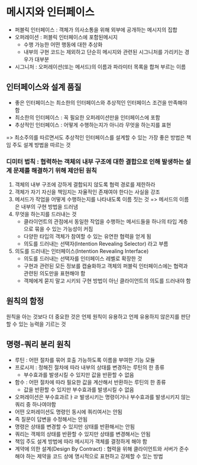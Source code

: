 # 메시지와 인터페이스
- 퍼블릭 인터페이스 : 객체가 의사소통을 위해 외부에 공개하는 메시지의 집합
- 오퍼레이션 : 퍼블릭 인터페이스에 포함된메시지
  - 수행 가능한 어떤 행동에 대한 추상화
  - 내부의 구현 코드는 제외하고 단순히 메시지와 관련된 시그니처를 가리키는 경우가 대부분
- 시그니처 : 오퍼레이션(또는 메서드)의 이름과 파라미터 목록을 합쳐 부르는 이름

## 인터페이스와 설계 품질
- 좋은 인터페이스는 최소한의 인터페이스와 추상적인 인터페이스 조건을 만족해야 함
- 최소한의 인터페이스 : 꼭 필요한 오퍼레이션만을 인터페이스에 포함
- 추상적인 인터페이스 : 어떻게 수행하는지가 아니라 무엇을 하는지를 표현

=> 최소주의를 따르면서도 추상적인 인터페이스를 설계할 수 있는 가장 좋은 방법은 책임 주도 설계 방법을 따르는 것

### 디미터 법칙 : 협력하는 객체의 내부 구조에 대한 결합으로 인해 발생하는 설계 문제를 해결하기 위해 제안된 원칙
1. 객체의 내부 구조에 강하게 결합되지 않도록 협력 경로를 제한하라
2. 객체가 자기 자신을 책임지는 자율적인 존재여야 한다는 사실을 강조
3. 메서드가 작업을 어떻게 수행하는지를 나타내도록 이름 짓는 것 => 메서드의 이름은 내부의 구현 방법을 드러냄
4. 무엇을 하는지를 드러내는 것
   - 클라이언트의 관점에서 동일한 작업을 수행하는 메서드들을 하나의 타입 계층으로 묶을 수 있는 가능성이 커짐
   - 다양한 타입의 객체가 참여할 수 있는 유연한 협력을 얻게 됨
   - 의도를 드러내는 선택자(Intention Revealing Selector) 라고 부름
5. 의도를 드러내는 인터페이스(Intention Revealing Interface)
   - 의도를 드러내는 선택자를 인터페이스 레벨로 확장한 것
   - 구현과 관련된 모든 정보를 캡슐화하고 객체의 퍼블릭 인터페이스에는 협력과 관련된 의도만을 표현해야 함
   - 객체에게 묻지 말고 시키되 구현 방법이 아닌 클라이언트의 의도를 드러내야 함

## 원칙의 함정
원칙을 아는 것보다 더 중요한 것은 언제 원칙이 유용하고 언제 유용하지 않은지를 판단할 수 있는 능력을 기르는 것

## 명령-쿼리 분리 원칙
- 루틴 : 어떤 절차를 묶어 호출 가능하도록 이름을 부여한 기능 모듈
- 프로시저 : 정해진 절차에 따라 내부의 상태를 변경하는 루틴의 한 종류
  - 부수효과를 발생시킬 수 있지만 값을 반환할 수 없음
- 함수 : 어떤 절차에 따라 필요한 값을 계산해서 반환하는 루틴의 한 종류
  - 값을 반환할 수 있지만 부수효과를 발생시킬 수 없음
- 오퍼레이션은 부수효과르ㅏㄹ 발생시키는 명령이거나 부수효과를 발생시키지 않는 쿼리 중 하나여야함
- 어떤 오퍼레이션도 명령인 동시에 쿼리여서는 안됨
- 즉 질문이 답변을 수정해서는 안됨
- 명령은 상태를 변경할 수 있지만 상태를 반환해서는 안됨
- 쿼리는 객체의 상태를 반환할 수 있지만 상태를 변경해서는 안됨
- 책임 주도 설계 방법에 따라 메시지가 객체를 결정하게 해야 함
- 계약에 의한 설계(Design By Contract) : 협력을 위해 클라이언트와 서버가 준수해야 하는 제약을 코드 상에 명시적으로 표현하고 강제할 수 있는 방법